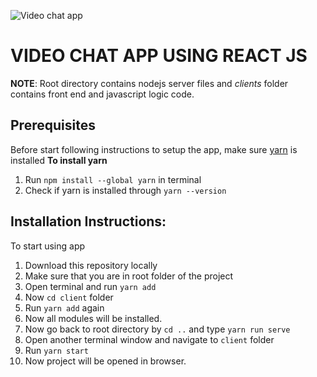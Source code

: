 ![Video chat app](https://camo.githubusercontent.com/7a6c8bcb2dd9454368d291963ae8506126e762a854b2878f0115db14f5194181/68747470733a2f2f692e6962622e636f2f37575a524c44312f3132322e6a7067)

# VIDEO CHAT APP USING REACT JS
**NOTE**: Root directory contains nodejs server files and *clients* folder contains front end and javascript logic code.

## Prerequisites
Before start following instructions to setup the app, make sure [yarn](https://classic.yarnpkg.com/lang/en/docs/install) is installed
**To install yarn**
1. Run `npm install --global yarn` in terminal
2. Check if yarn is installed through `yarn --version`

## Installation Instructions:
To start using app

1. Download this repository locally
2. Make sure that you are in root folder of the project
3. Open terminal and run `yarn add`
4. Now `cd client` folder
5. Run `yarn add` again
6. Now all modules will be installed.
7. Now go back to root directory by `cd ..` and type `yarn run serve`
8. Open another terminal window and navigate to `client` folder
9. Run `yarn start`
10. Now project will be opened in browser.
